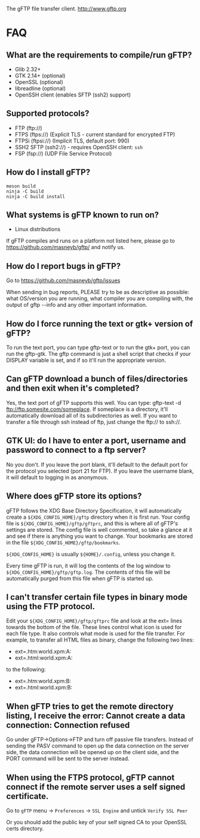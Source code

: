 The gFTP file transfer client. http://www.gftp.org

# FAQ

## What are the requirements to compile/run gFTP?

  - Glib 2.32+
  - GTK 2.14+ (optional)
  - OpenSSL (optional)
  - libreadline (optional)
  - OpenSSH client (enables SFTP (ssh2) support)


## Supported protocols?

  - FTP (ftp://)
  - FTPS (ftps://) (Explicit TLS - current standard for encrypted FTP)
  - FTPSi (ftpsi://) (Implicit TLS, default port: 990)
  - SSH2 SFTP (ssh2://) - requires OpenSSH client: `ssh`
  - FSP (fsp://) (UDP File Service Protocol)


## How do I install gFTP?

  ```
  meson build
  ninja -C build
  ninja -C build install
  ```

## What systems is gFTP known to run on?

  - Linux distributions

  If gFTP compiles and runs on a platform not listed here, please go to
  https://github.com/masneyb/gftp/ and notify us.


## How do I report bugs in gFTP?

  Go to https://github.com/masneyb/gftp/issues

  When sending in bug reports, PLEASE try to be as descriptive as
  possible: what OS/version you are running, what compiler you are
  compiling with, the output of gftp --info and any other important information.


## How do I force running the text or gtk+ version of gFTP?

  To run the text port, you can type gftp-text or to run the gtk+ port, you can
  run the gftp-gtk. The gftp command is just a shell script that checks if your
  DISPLAY variable is set, and if so it'll run the appropriate version.


## Can gFTP download a bunch of files/directories and then exit when it's completed?

  Yes, the text port of gFTP supports this well. You can type:
  gftp-text -d ftp://ftp.somesite.com/someplace.
  If someplace is a directory, it'll automatically download all of its
  subdirectories as well. If you want to transfer a file through ssh instead of
  ftp, just change the ftp:// to ssh://.


## GTK UI: do I have to enter a port, username and password to connect to a ftp server?

  No you don't. If you leave the port blank, it'll default to the default port
  for the protocol you selected (port 21 for FTP). If you leave the username
  blank, it will default to logging in as anonymous.


## Where does gFTP store its options?

  gFTP follows the XDG Base Directory Specification, it will automatically create a
  `${XDG_CONFIG_HOME}/gftp` directory when it is first run. Your
  config file is `${XDG_CONFIG_HOME}/gftp/gftprc`, and this is where all of gFTP's settings are
  stored. The config file is well commented, so take a glance at it and see if
  there is anything you want to change. Your bookmarks are stored in the file
  `${XDG_CONFIG_HOME}/gftp/bookmarks`.

  `${XDG_CONFIG_HOME}` is usually `${HOME}/.config`, unless you change it.

  Every time gFTP is run, it will log the contents of the log window to 
  `${XDG_CONFIG_HOME}/gftp/gftp.log`. The contents of this file will be automatically purged
  from this file when gFTP is started up.


## I can't transfer certain file types in binary mode using the FTP protocol.

  Edit your `${XDG_CONFIG_HOME}/gftp/gftprc` file and look at the ext= lines towards the bottom of
  the file. These lines control what icon is used for each file type. It also
  controls what mode is used for the file transfer. For example, to transfer all
  HTML files as binary, change the following two lines:

  - ext=.htm:world.xpm:A:
  - ext=.html:world.xpm:A:

  to the following:
  - ext=.htm:world.xpm:B:
  - ext=.html:world.xpm:B:

## When gFTP tries to get the remote directory listing, I receive the error: Cannot create a data connection: Connection refused

  Go under gFTP->Options->FTP and turn off passive file transfers. Instead of
  sending the PASV command to open up the data connection on the server side, the
  data connection will be opened up on the client side, and the PORT command will
  be sent to the server instead.


## When using the FTPS protocol, gFTP cannot connect if the remote server uses a self signed certificate.

  Go to `gFTP` menu -> `Preferences` -> `SSL Engine` and untick `Verify SSL Peer`

  Or you should add the public key of your self signed CA to your OpenSSL certs
  directory.

